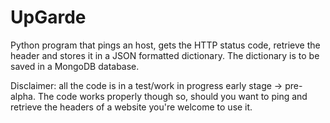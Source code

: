 UpGarde
=======

Python program that pings an host, gets the HTTP status code, retrieve the header and stores it in a JSON formatted dictionary. The dictionary is to be saved in a MongoDB database.

Disclaimer: all the code is in a test/work in progress early stage -> pre-alpha. The code works properly though so, should you want to ping and retrieve the headers of a website you're welcome to use it.
